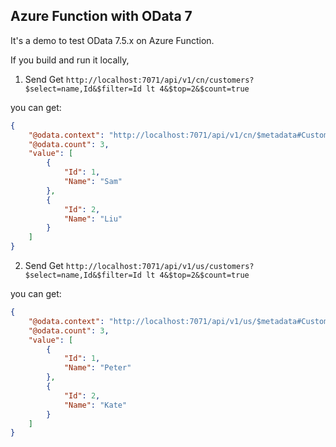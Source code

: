 ## Azure Function with OData 7

It's a demo to test OData 7.5.x on Azure Function.

If you build and run it locally, 

1) Send Get `http://localhost:7071/api/v1/cn/customers?$select=name,Id&$filter=Id lt 4&$top=2&$count=true`

you can get:
```json
{
    "@odata.context": "http://localhost:7071/api/v1/cn/$metadata#Customers(Name,Id)",
    "@odata.count": 3,
    "value": [
        {
            "Id": 1,
            "Name": "Sam"
        },
        {
            "Id": 2,
            "Name": "Liu"
        }
    ]
}
```


2) Send Get `http://localhost:7071/api/v1/us/customers?$select=name,Id&$filter=Id lt 4&$top=2&$count=true`

you can get:

```json
{
    "@odata.context": "http://localhost:7071/api/v1/us/$metadata#Customers(Name,Id)",
    "@odata.count": 3,
    "value": [
        {
            "Id": 1,
            "Name": "Peter"
        },
        {
            "Id": 2,
            "Name": "Kate"
        }
    ]
}
```
